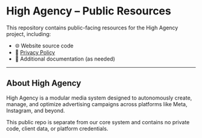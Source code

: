 # High Agency – Public Resources

This repository contains public-facing resources for the High Agency project, including:

- 🌐 Website source code
- 📄 [Privacy Policy](https://yourusername.github.io/high-agency-site/privacy-policy.html)
- 📘 Additional documentation (as needed)

---

## About High Agency

High Agency is a modular media system designed to autonomously create, manage, and optimize advertising campaigns across platforms like Meta, Instagram, and beyond.

This public repo is separate from our core system and contains no private code, client data, or platform credentials.
